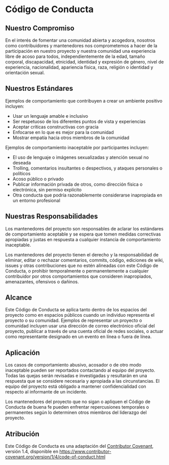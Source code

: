 # Código de Conducta

## Nuestro Compromiso

En el interés de fomentar una comunidad abierta y acogedora, nosotros como contribuidores y mantenedores nos comprometemos a hacer de la participación en nuestro proyecto y nuestra comunidad una experiencia libre de acoso para todos, independientemente de la edad, tamaño corporal, discapacidad, etnicidad, identidad y expresión de género, nivel de experiencia, nacionalidad, apariencia física, raza, religión o identidad y orientación sexual.

## Nuestros Estándares

Ejemplos de comportamiento que contribuyen a crear un ambiente positivo incluyen:

* Usar un lenguaje amable e inclusivo
* Ser respetuoso de los diferentes puntos de vista y experiencias
* Aceptar críticas constructivas con gracia
* Enfocarse en lo que es mejor para la comunidad
* Mostrar empatía hacia otros miembros de la comunidad

Ejemplos de comportamiento inaceptable por participantes incluyen:

* El uso de lenguaje o imágenes sexualizadas y atención sexual no deseada
* Trolling, comentarios insultantes o despectivos, y ataques personales o políticos
* Acoso público o privado
* Publicar información privada de otros, como dirección física o electrónica, sin permiso explícito
* Otra conducta que podría razonablemente considerarse inapropiada en un entorno profesional

## Nuestras Responsabilidades

Los mantenedores del proyecto son responsables de aclarar los estándares de comportamiento aceptable y se espera que tomen medidas correctivas apropiadas y justas en respuesta a cualquier instancia de comportamiento inaceptable.

Los mantenedores del proyecto tienen el derecho y la responsabilidad de eliminar, editar o rechazar comentarios, commits, código, ediciones de wiki, issues y otras contribuciones que no estén alineadas con este Código de Conducta, o prohibir temporalmente o permanentemente a cualquier contribuidor por otros comportamientos que consideren inapropiados, amenazantes, ofensivos o dañinos.

## Alcance

Este Código de Conducta se aplica tanto dentro de los espacios del proyecto como en espacios públicos cuando un individuo representa el proyecto o su comunidad. Ejemplos de representar un proyecto o comunidad incluyen usar una dirección de correo electrónico oficial del proyecto, publicar a través de una cuenta oficial de redes sociales, o actuar como representante designado en un evento en línea o fuera de línea.

## Aplicación

Los casos de comportamiento abusivo, acosador o de otro modo inaceptable pueden ser reportados contactando al equipo del proyecto. Todas las quejas serán revisadas e investigadas y resultarán en una respuesta que se considere necesaria y apropiada a las circunstancias. El equipo del proyecto está obligado a mantener confidencialidad con respecto al informante de un incidente.

Los mantenedores del proyecto que no sigan o apliquen el Código de Conducta de buena fe pueden enfrentar repercusiones temporales o permanentes según lo determinen otros miembros del liderazgo del proyecto.

## Atribución

Este Código de Conducta es una adaptación del [Contributor Covenant](https://www.contributor-covenant.org), versión 1.4, disponible en https://www.contributor-covenant.org/version/1/4/code-of-conduct.html